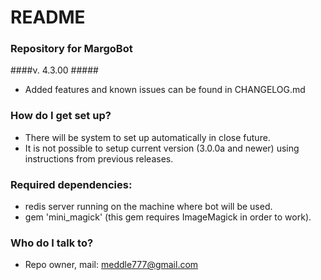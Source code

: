# README 

### Repository for MargoBot ###

####v. 4.3.00 #####
 * Added features and known issues can be found in CHANGELOG.md

### How do I get set up? ###

* There will be system to set up automatically in close future. 
* It is not possible to setup current version (3.0.0a and newer) using instructions from previous releases.

### Required dependencies: ###
* redis server running on the machine where bot will be used.
* gem 'mini_magick' (this gem requires ImageMagick in order to work).

### Who do I talk to? ###

* Repo owner, mail: meddle777@gmail.com